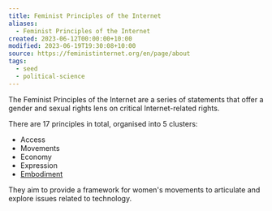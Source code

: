 ```yaml
---
title: Feminist Principles of the Internet
aliases:
  - Feminist Principles of the Internet
created: 2023-06-12T00:00:00+10:00
modified: 2023-06-19T19:30:08+10:00
source: https://feministinternet.org/en/page/about
tags:
  - seed
  - political-science
---
```


The Feminist Principles of the Internet  are a series of statements that offer a gender and sexual rights lens on critical Internet-related rights.

There are 17 principles in total, organised into 5 clusters:
- Access
- Movements
- Economy
- Expression
- [Embodiment](embodiment.md)

They aim to provide a framework for women's movements to articulate and explore issues related to technology.